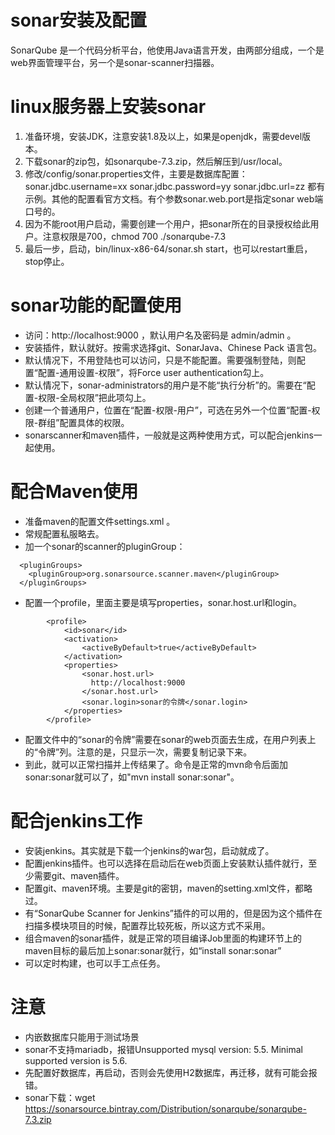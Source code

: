 # sonar安装及配置

SonarQube 是一个代码分析平台，他使用Java语言开发，由两部分组成，一个是web界面管理平台，另一个是sonar-scanner扫描器。

# linux服务器上安装sonar

1. 准备环境，安装JDK，注意安装1.8及以上，如果是openjdk，需要devel版本。
2. 下载sonar的zip包，如sonarqube-7.3.zip，然后解压到/usr/local。
3. 修改/config/sonar.properties文件，主要是数据库配置：sonar.jdbc.username=xx sonar.jdbc.password=yy sonar.jdbc.url=zz 都有示例。其他的配置看官方文档。有个参数sonar.web.port是指定sonar web端口号的。
4. 因为不能root用户启动，需要创建一个用户，把sonar所在的目录授权给此用户。注意权限是700，chmod 700 ./sonarqube-7.3
5. 最后一步，启动，bin/linux-x86-64/sonar.sh start，也可以restart重启，stop停止。

# sonar功能的配置使用
- 访问：http://localhost:9000 ，默认用户名及密码是 admin/admin 。
- 安装插件，默认就好。按需求选择git、SonarJava、Chinese Pack 语言包。
- 默认情况下，不用登陆也可以访问，只是不能配置。需要强制登陆，则配置“配置-通用设置-权限”，将Force user authentication勾上。
- 默认情况下，sonar-administrators的用户是不能“执行分析”的。需要在“配置-权限-全局权限”把此项勾上。
- 创建一个普通用户，位置在“配置-权限-用户”，可选在另外一个位置“配置-权限-群组”配置具体的权限。
- sonarscanner和maven插件，一般就是这两种使用方式，可以配合jenkins一起使用。

# 配合Maven使用
- 准备maven的配置文件settings.xml 。
- 常规配置私服略去。
- 加一个sonar的scanner的pluginGroup：
```
  <pluginGroups>
    <pluginGroup>org.sonarsource.scanner.maven</pluginGroup>
  </pluginGroups>
```
- 配置一个profile，里面主要是填写properties，sonar.host.url和login。
```
        <profile>
            <id>sonar</id>
            <activation>
                <activeByDefault>true</activeByDefault>
            </activation>
            <properties>
                <sonar.host.url>
                  http://localhost:9000
                </sonar.host.url>
                <sonar.login>sonar的令牌</sonar.login>
            </properties>
        </profile>
```
- 配置文件中的“sonar的令牌”需要在sonar的web页面去生成，在用户列表上的“令牌”列。注意的是，只显示一次，需要复制记录下来。
- 到此，就可以正常扫描并上传结果了。命令是正常的mvn命令后面加sonar:sonar就可以了，如"mvn install sonar:sonar"。

# 配合jenkins工作
- 安装jenkins。其实就是下载一个jenkins的war包，启动就成了。
- 配置jenkins插件。也可以选择在启动后在web页面上安装默认插件就行，至少需要git、maven插件。
- 配置git、maven环境。主要是git的密钥，maven的setting.xml文件，都略过。
- 有“SonarQube Scanner for Jenkins”插件的可以用的，但是因为这个插件在扫描多模块项目的时候，配置荐比较死板，所以这方式不采用。
- 组合maven的sonar插件，就是正常的项目编译Job里面的构建环节上的maven目标的最后加上sonar:sonar就行，如“install sonar:sonar”
- 可以定时构建，也可以手工点任务。

# 注意
- 内嵌数据库只能用于测试场景
- sonar不支持mariadb，报错Unsupported mysql version: 5.5. Minimal supported version is 5.6.
- 先配置好数据库，再启动，否则会先使用H2数据库，再迁移，就有可能会报错。
- sonar下载：wget https://sonarsource.bintray.com/Distribution/sonarqube/sonarqube-7.3.zip
